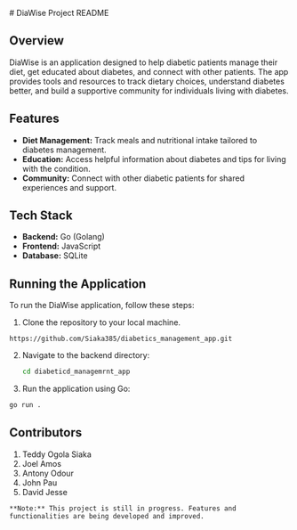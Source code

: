 \# DiaWise Project README

## Overview

DiaWise is an application designed to help diabetic patients manage their diet, get educated about diabetes, and connect with other patients. The app provides tools and resources to track dietary choices, understand diabetes better, and build a supportive community for individuals living with diabetes.

## Features
- **Diet Management:** Track meals and nutritional intake tailored to diabetes management.
- **Education:** Access helpful information about diabetes and tips for living with the condition.
- **Community:** Connect with other diabetic patients for shared experiences and support.

## Tech Stack
- **Backend:** Go (Golang)
- **Frontend:** JavaScript
- **Database:** SQLite

## Running the Application

To run the DiaWise application, follow these steps:

1. Clone the repository to your local machine.
```
https://github.com/Siaka385/diabetics_management_app.git
```
2. Navigate to the backend directory:
   ```bash
   cd diabeticd_managemrnt_app
   ```
 3. Run the application using Go:
```bash
go run .
```
## Contributors
1. Teddy Ogola Siaka
2. Joel Amos
3. Antony Odour
4. John Pau
5. David Jesse



`**Note:** This project is still in progress. Features and functionalities are being developed and improved.`


